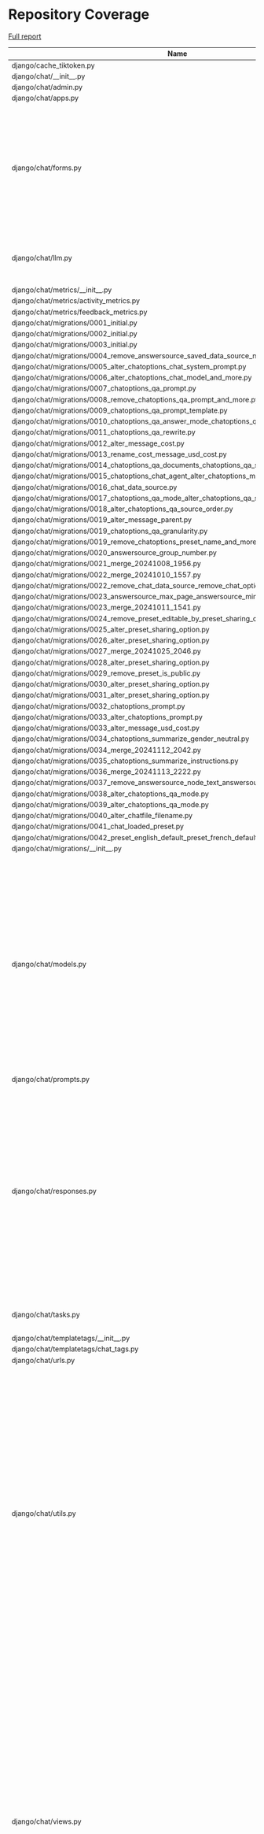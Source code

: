 # Repository Coverage

[Full report](https://htmlpreview.github.io/?https://github.com/justicecanada/otto/blob/python-coverage-comment-action-data/htmlcov/index.html)

| Name                                                                                                          |    Stmts |     Miss |   Cover |   Missing |
|-------------------------------------------------------------------------------------------------------------- | -------: | -------: | ------: | --------: |
| django/cache\_tiktoken.py                                                                                     |        8 |        8 |      0% |      1-17 |
| django/chat/\_\_init\_\_.py                                                                                   |        0 |        0 |    100% |           |
| django/chat/admin.py                                                                                          |        1 |        1 |      0% |         1 |
| django/chat/apps.py                                                                                           |        4 |        0 |    100% |           |
| django/chat/forms.py                                                                                          |      148 |       25 |     83% |38, 46, 78, 98-110, 114-119, 128, 143, 147-152, 161, 332, 334-336, 416-418 |
| django/chat/llm.py                                                                                            |      101 |       13 |     87% |71, 90-92, 98-100, 124-130, 250 |
| django/chat/metrics/\_\_init\_\_.py                                                                           |        0 |        0 |    100% |           |
| django/chat/metrics/activity\_metrics.py                                                                      |        4 |        0 |    100% |           |
| django/chat/metrics/feedback\_metrics.py                                                                      |        3 |        0 |    100% |           |
| django/chat/migrations/0001\_initial.py                                                                       |        6 |        0 |    100% |           |
| django/chat/migrations/0002\_initial.py                                                                       |        6 |        0 |    100% |           |
| django/chat/migrations/0003\_initial.py                                                                       |        7 |        0 |    100% |           |
| django/chat/migrations/0004\_remove\_answersource\_saved\_data\_source\_name.py                               |        4 |        0 |    100% |           |
| django/chat/migrations/0005\_alter\_chatoptions\_chat\_system\_prompt.py                                      |        4 |        0 |    100% |           |
| django/chat/migrations/0006\_alter\_chatoptions\_chat\_model\_and\_more.py                                    |        4 |        0 |    100% |           |
| django/chat/migrations/0007\_chatoptions\_qa\_prompt.py                                                       |        4 |        0 |    100% |           |
| django/chat/migrations/0008\_remove\_chatoptions\_qa\_prompt\_and\_more.py                                    |        4 |        0 |    100% |           |
| django/chat/migrations/0009\_chatoptions\_qa\_prompt\_template.py                                             |        4 |        0 |    100% |           |
| django/chat/migrations/0010\_chatoptions\_qa\_answer\_mode\_chatoptions\_qa\_prune\_and\_more.py              |        4 |        0 |    100% |           |
| django/chat/migrations/0011\_chatoptions\_qa\_rewrite.py                                                      |        4 |        0 |    100% |           |
| django/chat/migrations/0012\_alter\_message\_cost.py                                                          |        4 |        0 |    100% |           |
| django/chat/migrations/0013\_rename\_cost\_message\_usd\_cost.py                                              |        4 |        0 |    100% |           |
| django/chat/migrations/0014\_chatoptions\_qa\_documents\_chatoptions\_qa\_scope.py                            |        4 |        0 |    100% |           |
| django/chat/migrations/0015\_chatoptions\_chat\_agent\_alter\_chatoptions\_mode.py                            |        4 |        0 |    100% |           |
| django/chat/migrations/0016\_chat\_data\_source.py                                                            |        5 |        0 |    100% |           |
| django/chat/migrations/0017\_chatoptions\_qa\_mode\_alter\_chatoptions\_qa\_scope.py                          |        4 |        0 |    100% |           |
| django/chat/migrations/0018\_alter\_chatoptions\_qa\_source\_order.py                                         |        4 |        0 |    100% |           |
| django/chat/migrations/0019\_alter\_message\_parent.py                                                        |        5 |        0 |    100% |           |
| django/chat/migrations/0019\_chatoptions\_qa\_granularity.py                                                  |        4 |        0 |    100% |           |
| django/chat/migrations/0019\_remove\_chatoptions\_preset\_name\_and\_more.py                                  |        6 |        0 |    100% |           |
| django/chat/migrations/0020\_answersource\_group\_number.py                                                   |        4 |        0 |    100% |           |
| django/chat/migrations/0021\_merge\_20241008\_1956.py                                                         |        4 |        0 |    100% |           |
| django/chat/migrations/0022\_merge\_20241010\_1557.py                                                         |        4 |        0 |    100% |           |
| django/chat/migrations/0022\_remove\_chat\_data\_source\_remove\_chat\_options\_and\_more.py                  |        5 |        0 |    100% |           |
| django/chat/migrations/0023\_answersource\_max\_page\_answersource\_min\_page.py                              |        4 |        0 |    100% |           |
| django/chat/migrations/0023\_merge\_20241011\_1541.py                                                         |        4 |        0 |    100% |           |
| django/chat/migrations/0024\_remove\_preset\_editable\_by\_preset\_sharing\_option.py                         |        4 |        0 |    100% |           |
| django/chat/migrations/0025\_alter\_preset\_sharing\_option.py                                                |        4 |        0 |    100% |           |
| django/chat/migrations/0026\_alter\_preset\_sharing\_option.py                                                |        4 |        0 |    100% |           |
| django/chat/migrations/0027\_merge\_20241025\_2046.py                                                         |        4 |        0 |    100% |           |
| django/chat/migrations/0028\_alter\_preset\_sharing\_option.py                                                |        4 |        0 |    100% |           |
| django/chat/migrations/0029\_remove\_preset\_is\_public.py                                                    |        4 |        0 |    100% |           |
| django/chat/migrations/0030\_alter\_preset\_sharing\_option.py                                                |        4 |        0 |    100% |           |
| django/chat/migrations/0031\_alter\_preset\_sharing\_option.py                                                |        4 |        0 |    100% |           |
| django/chat/migrations/0032\_chatoptions\_prompt.py                                                           |        4 |        0 |    100% |           |
| django/chat/migrations/0033\_alter\_chatoptions\_prompt.py                                                    |        4 |        0 |    100% |           |
| django/chat/migrations/0033\_alter\_message\_usd\_cost.py                                                     |        4 |        0 |    100% |           |
| django/chat/migrations/0034\_chatoptions\_summarize\_gender\_neutral.py                                       |        4 |        0 |    100% |           |
| django/chat/migrations/0034\_merge\_20241112\_2042.py                                                         |        4 |        0 |    100% |           |
| django/chat/migrations/0035\_chatoptions\_summarize\_instructions.py                                          |        4 |        0 |    100% |           |
| django/chat/migrations/0036\_merge\_20241113\_2222.py                                                         |        4 |        0 |    100% |           |
| django/chat/migrations/0037\_remove\_answersource\_node\_text\_answersource\_node\_id.py                      |        4 |        0 |    100% |           |
| django/chat/migrations/0038\_alter\_chatoptions\_qa\_mode.py                                                  |        4 |        0 |    100% |           |
| django/chat/migrations/0039\_alter\_chatoptions\_qa\_mode.py                                                  |        4 |        0 |    100% |           |
| django/chat/migrations/0040\_alter\_chatfile\_filename.py                                                     |        4 |        0 |    100% |           |
| django/chat/migrations/0041\_chat\_loaded\_preset.py                                                          |        5 |        0 |    100% |           |
| django/chat/migrations/0042\_preset\_english\_default\_preset\_french\_default\_and\_more.py                  |        6 |        0 |    100% |           |
| django/chat/migrations/\_\_init\_\_.py                                                                        |        0 |        0 |    100% |           |
| django/chat/models.py                                                                                         |      326 |       34 |     90% |31, 80, 225-228, 233-239, 247, 367, 378-379, 384-385, 389-393, 400, 405, 411-412, 415, 443, 459, 521, 525-527, 550, 588, 598 |
| django/chat/prompts.py                                                                                        |        5 |        0 |    100% |           |
| django/chat/responses.py                                                                                      |      293 |       75 |     74% |74, 112, 210, 264, 270-290, 358-359, 364-380, 383-413, 453, 459-469, 519, 565-599, 605-609, 668, 695, 699, 740-741 |
| django/chat/tasks.py                                                                                          |       71 |       16 |     77% |22-30, 92-93, 96-101 |
| django/chat/templatetags/\_\_init\_\_.py                                                                      |        0 |        0 |    100% |           |
| django/chat/templatetags/chat\_tags.py                                                                        |        5 |        0 |    100% |           |
| django/chat/urls.py                                                                                           |        6 |        0 |    100% |           |
| django/chat/utils.py                                                                                          |      327 |       54 |     83% |121, 133-134, 146-150, 194, 213, 215-216, 228-244, 252-253, 260-261, 296-299, 305-312, 343-345, 360-362, 384, 456, 458, 475, 529-536, 544, 561-565, 601-611, 618 |
| django/chat/views.py                                                                                          |      445 |       65 |     85% |98-100, 133, 158-160, 163-165, 189, 209-216, 222, 319-323, 420, 440-460, 491-496, 548, 551, 617, 630, 665-666, 719-727, 791-793, 799-815, 825-826, 835-838, 876-885, 889-891 |
| django/import\_timer.py                                                                                       |        6 |        6 |      0% |       1-8 |
| django/laws/\_\_init\_\_.py                                                                                   |        0 |        0 |    100% |           |
| django/laws/admin.py                                                                                          |        1 |        1 |      0% |         1 |
| django/laws/apps.py                                                                                           |        4 |        0 |    100% |           |
| django/laws/forms.py                                                                                          |       54 |        6 |     89% |24-29, 38, 52-57, 66 |
| django/laws/management/commands/load\_laws\_xml.py                                                            |      442 |      121 |     73% |29, 33-62, 77, 88-90, 106-109, 119-123, 151, 180, 241, 259, 261, 263, 282, 285, 287, 302-303, 305-306, 403-406, 416-434, 460-464, 476, 502, 554-555, 596-598, 714-720, 738-739, 741, 749, 789, 791, 809-811, 841-843, 846-848, 856-858, 860-862, 864-866, 868-870, 923-925, 941-943, 961-967, 1015-1026, 1031, 1040-1041, 1066-1072 |
| django/laws/migrations/0001\_initial.py                                                                       |        5 |        0 |    100% |           |
| django/laws/migrations/0002\_remove\_law\_lang\_remove\_law\_law\_id\_and\_more.py                            |        4 |        0 |    100% |           |
| django/laws/migrations/\_\_init\_\_.py                                                                        |        0 |        0 |    100% |           |
| django/laws/models.py                                                                                         |      104 |       22 |     79% |42-46, 90, 115-118, 152, 156-164, 168-169 |
| django/laws/prompts.py                                                                                        |        2 |        0 |    100% |           |
| django/laws/translation.py                                                                                    |        5 |        0 |    100% |           |
| django/laws/urls.py                                                                                           |        4 |        0 |    100% |           |
| django/laws/utils.py                                                                                          |       70 |       21 |     70% |26-36, 41-47, 59-66, 77, 93-95 |
| django/laws/views.py                                                                                          |      210 |       44 |     79% |64-94, 105, 122, 152-159, 169, 204, 221, 243, 284, 286, 291-293, 305, 309, 335, 343, 351, 361, 368, 427-435 |
| django/librarian/\_\_init\_\_.py                                                                              |        0 |        0 |    100% |           |
| django/librarian/admin.py                                                                                     |        5 |        5 |      0% |       1-7 |
| django/librarian/apps.py                                                                                      |        4 |        0 |    100% |           |
| django/librarian/forms.py                                                                                     |      101 |       19 |     81% |125-126, 204-215, 221-230 |
| django/librarian/metrics/\_\_init\_\_.py                                                                      |        0 |        0 |    100% |           |
| django/librarian/metrics/activity\_metrics.py                                                                 |        9 |        9 |      0% |      1-50 |
| django/librarian/migrations/0001\_initial.py                                                                  |        6 |        0 |    100% |           |
| django/librarian/migrations/0002\_initial.py                                                                  |        7 |        0 |    100% |           |
| django/librarian/migrations/0003\_library\_is\_default\_library.py                                            |        4 |        0 |    100% |           |
| django/librarian/migrations/0004\_document\_cost.py                                                           |        4 |        0 |    100% |           |
| django/librarian/migrations/0005\_rename\_cost\_document\_usd\_cost.py                                        |        4 |        0 |    100% |           |
| django/librarian/migrations/0006\_alter\_library\_options\_library\_is\_personal\_library.py                  |        4 |        0 |    100% |           |
| django/librarian/migrations/0007\_remove\_library\_chat\_datasource\_chat.py                                  |        5 |        0 |    100% |           |
| django/librarian/migrations/0008\_remove\_datasource\_chat.py                                                 |        4 |        0 |    100% |           |
| django/librarian/migrations/0009\_datasource\_chat.py                                                         |        5 |        0 |    100% |           |
| django/librarian/migrations/0010\_document\_pdf\_extraction\_method.py                                        |        4 |        0 |    100% |           |
| django/librarian/migrations/0011\_alter\_datasource\_options\_alter\_library\_options.py                      |        4 |        0 |    100% |           |
| django/librarian/migrations/0012\_remove\_document\_sha256\_hash.py                                           |        4 |        0 |    100% |           |
| django/librarian/migrations/0013\_document\_status\_details.py                                                |        4 |        0 |    100% |           |
| django/librarian/migrations/0014\_alter\_libraryuserrole\_user.py                                             |        6 |        0 |    100% |           |
| django/librarian/migrations/0015\_alter\_document\_extracted\_title\_and\_more.py                             |        4 |        0 |    100% |           |
| django/librarian/migrations/\_\_init\_\_.py                                                                   |        0 |        0 |    100% |           |
| django/librarian/models.py                                                                                    |      288 |       37 |     87% |53-55, 123, 125, 133, 135, 137, 143, 152-153, 164-166, 184, 188, 230, 292-293, 383-392, 407, 435-437, 447-448, 454, 470 |
| django/librarian/tasks.py                                                                                     |      113 |       39 |     65% |42-75, 82, 92, 105, 115, 135, 157-159, 170-173, 192-193 |
| django/librarian/translation.py                                                                               |        8 |        0 |    100% |           |
| django/librarian/urls.py                                                                                      |        4 |        0 |    100% |           |
| django/librarian/utils/markdown\_splitter.py                                                                  |      183 |       10 |     95% |72, 75-77, 88, 123, 137, 260, 270, 277 |
| django/librarian/utils/process\_engine.py                                                                     |      441 |       57 |     87% |44-46, 51, 147, 152, 162-163, 167, 173, 176, 183, 185, 187, 189, 195, 197, 199, 246, 259, 271-272, 285-294, 296-298, 343-349, 386, 410, 426-428, 477-481, 487-491, 495, 543-544, 578, 665, 687 |
| django/librarian/views.py                                                                                     |      297 |       53 |     82% |70-90, 96, 126-148, 184-205, 234-249, 308-309, 328, 335-337, 455, 460 |
| django/manage.py                                                                                              |       11 |       11 |      0% |      3-23 |
| django/otto/\_\_init\_\_.py                                                                                   |        2 |        0 |    100% |           |
| django/otto/admin.py                                                                                          |        0 |        0 |    100% |           |
| django/otto/asgi.py                                                                                           |        8 |        8 |      0% |     10-24 |
| django/otto/celery.py                                                                                         |       16 |        1 |     94% |        69 |
| django/otto/context\_processors.py                                                                            |       11 |        4 |     64% |     10-14 |
| django/otto/forms.py                                                                                          |       68 |        4 |     94% |72, 74, 202-203 |
| django/otto/management/commands/delete\_empty\_chats.py                                                       |       19 |        1 |     95% |        29 |
| django/otto/management/commands/delete\_old\_chats.py                                                         |       20 |        2 |     90% |    31, 35 |
| django/otto/management/commands/delete\_text\_extractor\_files.py                                             |       18 |        0 |    100% |           |
| django/otto/management/commands/reset\_app\_data.py                                                           |      120 |       18 |     85% |68-73, 88, 105-110, 130-135, 149-150, 155-158, 173-178, 189 |
| django/otto/management/commands/update\_exchange\_rate.py                                                     |       22 |        3 |     86% |     32-34 |
| django/otto/metrics/\_\_init\_\_.py                                                                           |        0 |        0 |    100% |           |
| django/otto/metrics/activity\_metrics.py                                                                      |        2 |        0 |    100% |           |
| django/otto/metrics/feedback\_metrics.py                                                                      |        3 |        3 |      0% |       1-8 |
| django/otto/migrations/0001\_initial.py                                                                       |        8 |        0 |    100% |           |
| django/otto/migrations/0002\_costtype\_feature\_short\_name\_cost.py                                          |        6 |        0 |    100% |           |
| django/otto/migrations/0003\_cost\_document\_cost\_message\_cost\_request\_id\_and\_more.py                   |        5 |        0 |    100% |           |
| django/otto/migrations/0004\_pilot\_user\_pilot.py                                                            |        5 |        0 |    100% |           |
| django/otto/migrations/0005\_alter\_cost\_date\_incurred.py                                                   |        4 |        0 |    100% |           |
| django/otto/migrations/0006\_cost\_law.py                                                                     |        5 |        0 |    100% |           |
| django/otto/migrations/0007\_alter\_cost\_feature.py                                                          |        4 |        0 |    100% |           |
| django/otto/migrations/0008\_alter\_cost\_cost\_type\_alter\_cost\_document\_and\_more.py                     |        6 |        0 |    100% |           |
| django/otto/migrations/0008\_user\_default\_preset.py                                                         |        5 |        0 |    100% |           |
| django/otto/migrations/0009\_alter\_cost\_cost\_type.py                                                       |        5 |        0 |    100% |           |
| django/otto/migrations/0009\_merge\_20241011\_1541.py                                                         |        4 |        0 |    100% |           |
| django/otto/migrations/0010\_alter\_cost\_cost\_type.py                                                       |        5 |        0 |    100% |           |
| django/otto/migrations/0010\_user\_daily\_max.py                                                              |        4 |        0 |    100% |           |
| django/otto/migrations/0011\_merge\_20241015\_2016.py                                                         |        4 |        0 |    100% |           |
| django/otto/migrations/0011\_remove\_user\_daily\_max\_user\_weekly\_max\_and\_more.py                        |        4 |        0 |    100% |           |
| django/otto/migrations/0012\_remove\_user\_weekly\_max\_override\_user\_weekly\_bonus.py                      |        4 |        0 |    100% |           |
| django/otto/migrations/0013\_alter\_feedback\_otto\_version.py                                                |        4 |        0 |    100% |           |
| django/otto/migrations/0013\_merge\_20241018\_2115.py                                                         |        4 |        0 |    100% |           |
| django/otto/migrations/0014\_merge\_20241104\_1813.py                                                         |        4 |        0 |    100% |           |
| django/otto/migrations/0015\_alter\_feedback\_feedback\_type.py                                               |        4 |        0 |    100% |           |
| django/otto/migrations/0015\_ottostatus.py                                                                    |        4 |        0 |    100% |           |
| django/otto/migrations/0016\_feedback\_priority\_feedback\_status.py                                          |        4 |        0 |    100% |           |
| django/otto/migrations/0016\_ottostatus\_exchange\_rate.py                                                    |        4 |        0 |    100% |           |
| django/otto/migrations/0017\_alter\_cost\_feature\_alter\_feature\_category.py                                |        4 |        0 |    100% |           |
| django/otto/migrations/0017\_feedback\_admin\_notes\_feedback\_created\_by\_and\_more.py                      |        6 |        0 |    100% |           |
| django/otto/migrations/0018\_feedback\_url\_context.py                                                        |        4 |        0 |    100% |           |
| django/otto/migrations/0019\_alter\_feedback\_feedback\_type.py                                               |        4 |        0 |    100% |           |
| django/otto/migrations/0020\_merge\_20241122\_2011.py                                                         |        4 |        0 |    100% |           |
| django/otto/migrations/0021\_merge\_20241127\_1803.py                                                         |        4 |        0 |    100% |           |
| django/otto/migrations/0022\_rename\_weekly\_bonus\_user\_monthly\_bonus\_and\_more.py                        |        4 |        0 |    100% |           |
| django/otto/migrations/0023\_blockedurl.py                                                                    |        4 |        0 |    100% |           |
| django/otto/migrations/0024\_delete\_usageterm.py                                                             |        4 |        0 |    100% |           |
| django/otto/migrations/\_\_init\_\_.py                                                                        |        0 |        0 |    100% |           |
| django/otto/models.py                                                                                         |      276 |       30 |     89% |26-28, 76-79, 112, 116-119, 154, 193, 196, 212, 233, 251, 368, 371, 423, 429, 453, 457, 461, 465, 511-512, 526, 530, 534, 555 |
| django/otto/rules.py                                                                                          |      158 |       19 |     88% |26, 42, 49, 51, 101-103, 108-110, 115-117, 146, 212-214, 250-251 |
| django/otto/secure\_models.py                                                                                 |      248 |       91 |     63% |21-22, 61, 86-100, 129-130, 135-136, 149-154, 183-224, 248, 268-269, 307, 337, 350, 359, 378, 393, 398, 403, 409-415, 418, 423, 437, 442, 447, 454-482, 485-486, 491-498, 501-502, 508-522, 536-537, 542-552, 557-558, 561-562 |
| django/otto/settings.py                                                                                       |      159 |       23 |     86% |38-41, 51-52, 218-227, 297, 310, 367-374, 403, 493-494 |
| django/otto/tasks.py                                                                                          |       37 |        7 |     81% |11, 16, 38, 48, 61-63 |
| django/otto/templatetags/\_\_init\_\_.py                                                                      |        0 |        0 |    100% |           |
| django/otto/templatetags/filters.py                                                                           |       10 |        1 |     90% |         8 |
| django/otto/templatetags/tags.py                                                                              |       10 |        1 |     90% |        18 |
| django/otto/translation.py                                                                                    |       14 |        0 |    100% |           |
| django/otto/urls.py                                                                                           |       13 |        2 |     85% |   95, 100 |
| django/otto/utils/auth.py                                                                                     |       36 |        6 |     83% |     18-32 |
| django/otto/utils/common.py                                                                                   |       57 |        1 |     98% |        94 |
| django/otto/utils/decorators.py                                                                               |       62 |        4 |     94% |24-25, 65, 87 |
| django/otto/utils/logging.py                                                                                  |       15 |        0 |    100% |           |
| django/otto/utils/middleware.py                                                                               |       17 |        1 |     94% |        23 |
| django/otto/views.py                                                                                          |      544 |      111 |     80% |60, 65, 70-84, 125, 135-145, 159, 280, 381, 433-436, 452-453, 477, 487-490, 519-529, 541-546, 549, 558, 560-563, 565-566, 568-571, 594, 602, 611, 627-638, 744-745, 776, 778, 780, 794, 796, 803-804, 807-810, 820-826, 836, 838, 840, 845-865, 904, 913-922, 1010, 1041, 1074-1097 |
| django/otto/wsgi.py                                                                                           |        4 |        4 |      0% |     10-16 |
| django/postgres\_wrapper/\_\_init\_\_.py                                                                      |        0 |        0 |    100% |           |
| django/postgres\_wrapper/base.py                                                                              |        6 |        0 |    100% |           |
| django/tests/\_\_init\_\_.py                                                                                  |        0 |        0 |    100% |           |
| django/tests/chat/test\_answer\_sources.py                                                                    |       38 |        0 |    100% |           |
| django/tests/chat/test\_chat\_models.py                                                                       |       36 |        1 |     97% |        48 |
| django/tests/chat/test\_chat\_options.py                                                                      |       54 |        0 |    100% |           |
| django/tests/chat/test\_chat\_procs.py                                                                        |      209 |        0 |    100% |           |
| django/tests/chat/test\_chat\_readonly.py                                                                     |       33 |        0 |    100% |           |
| django/tests/chat/test\_chat\_translate.py                                                                    |       37 |        0 |    100% |           |
| django/tests/chat/test\_chat\_views.py                                                                        |      639 |       11 |     98% |   579-597 |
| django/tests/conftest.py                                                                                      |      170 |        5 |     97% |36, 210, 240-244 |
| django/tests/laws/conftest.py                                                                                 |        9 |        0 |    100% |           |
| django/tests/laws/test\_laws\_utils.py                                                                        |       45 |        0 |    100% |           |
| django/tests/laws/test\_laws\_views.py                                                                        |       45 |        0 |    100% |           |
| django/tests/librarian/test\_document\_loading.py                                                             |      179 |        0 |    100% |           |
| django/tests/librarian/test\_librarian.py                                                                     |      277 |        0 |    100% |           |
| django/tests/librarian/test\_markdown\_splitter.py                                                            |      282 |        0 |    100% |           |
| django/tests/otto/test\_budget.py                                                                             |       37 |        0 |    100% |           |
| django/tests/otto/test\_cleanup.py                                                                            |      210 |        0 |    100% |           |
| django/tests/otto/test\_exchange\_rate\_update.py                                                             |       11 |        0 |    100% |           |
| django/tests/otto/test\_feedback\_dashboard.py                                                                |      109 |        0 |    100% |           |
| django/tests/otto/test\_load\_test.py                                                                         |       64 |        0 |    100% |           |
| django/tests/otto/test\_manage\_users.py                                                                      |      129 |        0 |    100% |           |
| django/tests/otto/test\_otto\_forms.py                                                                        |       11 |        0 |    100% |           |
| django/tests/otto/test\_otto\_models.py                                                                       |       37 |        0 |    100% |           |
| django/tests/otto/test\_otto\_views.py                                                                        |       63 |        0 |    100% |           |
| django/tests/otto/test\_utils\_common.py                                                                      |       13 |        0 |    100% |           |
| django/tests/otto/test\_utils\_middleware.py                                                                  |       35 |        0 |    100% |           |
| django/tests/settings.py                                                                                      |        0 |        0 |    100% |           |
| django/tests/template\_wizard/test\_template\_wizard\_views.py                                                |       19 |        0 |    100% |           |
| django/tests/text\_extractor/test\_tasks.py                                                                   |       39 |        0 |    100% |           |
| django/tests/text\_extractor/test\_utils.py                                                                   |      106 |        0 |    100% |           |
| django/tests/text\_extractor/test\_views.py                                                                   |       95 |        2 |     98% |  150, 161 |
| django/text\_extractor/\_\_init\_\_.py                                                                        |        0 |        0 |    100% |           |
| django/text\_extractor/admin.py                                                                               |        1 |        1 |      0% |         1 |
| django/text\_extractor/apps.py                                                                                |       11 |        1 |     91% |        21 |
| django/text\_extractor/migrations/0001\_initial.py                                                            |        6 |        0 |    100% |           |
| django/text\_extractor/migrations/0002\_remove\_outputfile\_file\_id\_alter\_outputfile\_file\_name.py        |        4 |        0 |    100% |           |
| django/text\_extractor/migrations/0003\_remove\_outputfile\_file\_outputfile\_celery\_task\_ids\_and\_more.py |        4 |        0 |    100% |           |
| django/text\_extractor/migrations/0004\_outputfile\_usd\_cost.py                                              |        4 |        0 |    100% |           |
| django/text\_extractor/migrations/\_\_init\_\_.py                                                             |        0 |        0 |    100% |           |
| django/text\_extractor/models.py                                                                              |       17 |        1 |     94% |        28 |
| django/text\_extractor/tasks.py                                                                               |       18 |        2 |     89% |     34-35 |
| django/text\_extractor/urls.py                                                                                |        4 |        0 |    100% |           |
| django/text\_extractor/utils.py                                                                               |      211 |       42 |     80% |57-80, 115-116, 164-166, 184, 295-297, 351-355, 362-363, 369, 375-379 |
| django/text\_extractor/views.py                                                                               |      108 |       21 |     81% |41, 59-74, 84, 98-106, 119-125, 142, 146, 163, 173, 193-194 |
|                                                                                                     **TOTAL** | **9936** | **1184** | **88%** |           |


## Setup coverage badge

Below are examples of the badges you can use in your main branch `README` file.

### Direct image

[![Coverage badge](https://raw.githubusercontent.com/justicecanada/otto/python-coverage-comment-action-data/badge.svg)](https://htmlpreview.github.io/?https://github.com/justicecanada/otto/blob/python-coverage-comment-action-data/htmlcov/index.html)

This is the one to use if your repository is private or if you don't want to customize anything.

### [Shields.io](https://shields.io) Json Endpoint

[![Coverage badge](https://img.shields.io/endpoint?url=https://raw.githubusercontent.com/justicecanada/otto/python-coverage-comment-action-data/endpoint.json)](https://htmlpreview.github.io/?https://github.com/justicecanada/otto/blob/python-coverage-comment-action-data/htmlcov/index.html)

Using this one will allow you to [customize](https://shields.io/endpoint) the look of your badge.
It won't work with private repositories. It won't be refreshed more than once per five minutes.

### [Shields.io](https://shields.io) Dynamic Badge

[![Coverage badge](https://img.shields.io/badge/dynamic/json?color=brightgreen&label=coverage&query=%24.message&url=https%3A%2F%2Fraw.githubusercontent.com%2Fjusticecanada%2Fotto%2Fpython-coverage-comment-action-data%2Fendpoint.json)](https://htmlpreview.github.io/?https://github.com/justicecanada/otto/blob/python-coverage-comment-action-data/htmlcov/index.html)

This one will always be the same color. It won't work for private repos. I'm not even sure why we included it.

## What is that?

This branch is part of the
[python-coverage-comment-action](https://github.com/marketplace/actions/python-coverage-comment)
GitHub Action. All the files in this branch are automatically generated and may be
overwritten at any moment.